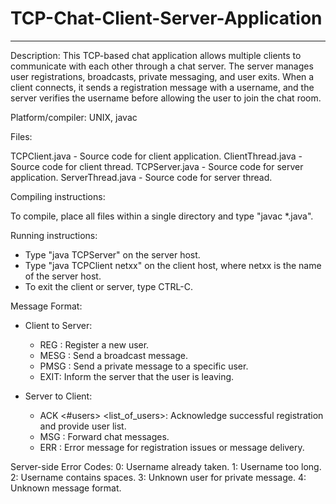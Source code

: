 # TCP-Chat-Client-Server-Application
------------------------------------

Description:  This TCP-based chat application allows multiple clients to communicate with each other through a chat server. The server manages user registrations, broadcasts, private messaging, and user exits. When a client connects, it sends a registration message with a username, and the server verifies the username before allowing the user to join the chat room.

Platform/compiler: UNIX, javac

Files:

TCPClient.java - Source code for client application.
ClientThread.java - Source code for client thread.
TCPServer.java - Source code for server application.
ServerThread.java - Source code for server thread.

Compiling instructions:

To compile, place all files within a single directory and type "javac *.java".

Running instructions:
- Type "java TCPServer" on the server host.  
- Type "java TCPClient netxx" on the client host, where netxx is the name of
  the server host.
- To exit the client or server, type CTRL-C.

Message Format:
+ Client to Server:
    - REG <username>: Register a new user.
    - MESG <message>: Send a broadcast message.
    - PMSG <user> <message>: Send a private message to a specific user.
    - EXIT: Inform the server that the user is leaving.

+ Server to Client:
    - ACK <#users> <list_of_users>: Acknowledge successful registration and provide user list.
    - MSG <username> <message>: Forward chat messages.
    - ERR <errorcode>: Error message for registration issues or message delivery.

Server-side Error Codes:
0: Username already taken.
1: Username too long.
2: Username contains spaces.
3: Unknown user for private message.
4: Unknown message format.
